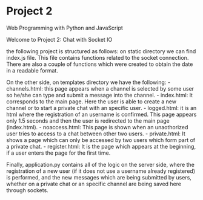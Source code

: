 # Project 2

Web Programming with Python and JavaScript

Welcome to Project 2: Chat with Socket IO

the following project is structured as follows:
on static directory  we can find index.js file. This file contains functions related to the socket connection. There
are also a couple of functions which were created to obtain the date in a readable format.

On the other side, on templates directory we have the following:
    - channels.html: this page appears when a channel is selected by some user so he/she can type and submit a message into the channel.
    - index.html: It corresponds to the main page. Here the user is able to create a new channel or to start a private
    chat with an specific user.
    - logged.html: it is an html where the registration of an username is confirmed. This page appears only 1.5 seconds and then the user is redirected to the main page (index.html).
    - noaccess.html: This page is shown when an unaothorized user tries to access to a chat between other two users.
    - private.html: It shows a page which can only be accessed by two users which form part of a private chat.
    - register.html: It is the page which appears at the beginning, if a user enters the page for the first time.

Finally, application.py contains all of the logic on the server side, where the registration of a new user  (if it does not use a username already registered) is performed,
and the new messages which are being submitted by  users, whether on a private chat or an specific channel are being saved here through sockets. 
